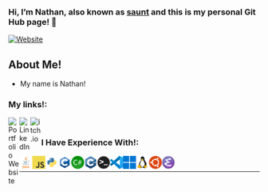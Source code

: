 ### Hi, I’m Nathan, also known as [saunt][website] and this is my personal Git Hub page! 👋 

[![Website](https://img.shields.io/badge/Portfolio%20Website-Online-green)](https://saunt-nathannbb.vercel.app/)

## About Me!

- My name is Nathan!

### My links!:

[<img align="left" alt="Portfolio Website" width="22px" src="https://saunt-nathannbb.vercel.app/_next/image?url=%2Fimages%2FPanda-Hover.png&w=48&q=75" />][website]
[<img align="left" alt="LinkedIn" width="22px" src="https://scontent.fyyz1-2.fna.fbcdn.net/v/t39.30808-6/267766462_10158511220212823_1704865937771891065_n.png?_nc_cat=1&ccb=1-5&_nc_sid=09cbfe&_nc_ohc=ZzeSuQT_MwkAX9DbFuB&_nc_ht=scontent.fyyz1-2.fna&oh=00_AT__c02PDnugUImvSS1Zl7LjNCTjhP50uG-477AyrQ9Njw&oe=61FC8BE5" />][linkedin]
[<img align="left" alt="itch.io" width="22px" src="https://scontent.fyyz1-2.fna.fbcdn.net/v/t1.6435-9/75349163_3138125812870642_5466393087381078016_n.png?_nc_cat=106&ccb=1-5&_nc_sid=09cbfe&_nc_ohc=TXDozvT9TSYAX_Y3_BM&_nc_ht=scontent.fyyz1-2.fna&oh=00_AT_0MtCMtZe4P8bXYnIjsbw6mR1tdrhHkC2bW5I5--cpZA&oe=621C1468" />][itchio]

<br />

### I Have Experience With!:

<img align="left" alt="Java" width="26px" src="https://raw.githubusercontent.com/github/explore/5b3600551e122a3277c2c5368af2ad5725ffa9a1/topics/java/java.png" />
<img align="left" alt="JavaScript" width="26px" src="https://raw.githubusercontent.com/github/explore/80688e429a7d4ef2fca1e82350fe8e3517d3494d/topics/javascript/javascript.png" />
<img align="left" alt="Python" width="26px" src="https://raw.githubusercontent.com/github/explore/80688e429a7d4ef2fca1e82350fe8e3517d3494d/topics/python/python.png" />
<img align="left" alt="C" width="26px" src="https://raw.githubusercontent.com/github/explore/f3e22f0dca2be955676bc70d6214b95b13354ee8/topics/c/c.png" />
<img align="left" alt="C#" width="26px" src="https://raw.githubusercontent.com/github/explore/80688e429a7d4ef2fca1e82350fe8e3517d3494d/topics/csharp/csharp.png" />
<img align="left" alt="C++" width="26px" src="https://raw.githubusercontent.com/github/explore/180320cffc25f4ed1bbdfd33d4db3a66eeeeb358/topics/cpp/cpp.png" />
<img align="left" alt="Terminal" width="26px" src="https://raw.githubusercontent.com/github/explore/80688e429a7d4ef2fca1e82350fe8e3517d3494d/topics/terminal/terminal.png" />
<img align="left" alt="Visual Studio Code" width="26px" src="https://raw.githubusercontent.com/github/explore/80688e429a7d4ef2fca1e82350fe8e3517d3494d/topics/visual-studio-code/visual-studio-code.png" />
<img align="left" alt="Windows" width="26px" src="https://raw.githubusercontent.com/github/explore/379d49236d826364be968345e0a085d044108cff/topics/windows/windows.png" />
<img align="left" alt="Linux" width="26px" src="https://raw.githubusercontent.com/github/explore/80688e429a7d4ef2fca1e82350fe8e3517d3494d/topics/linux/linux.png" />
<img align="left" alt="Ubuntu" width="26px" src="https://raw.githubusercontent.com/github/explore/80688e429a7d4ef2fca1e82350fe8e3517d3494d/topics/ubuntu/ubuntu.png" />
<img align="left" alt="Emacs" width="26px" src="https://raw.githubusercontent.com/github/explore/80688e429a7d4ef2fca1e82350fe8e3517d3494d/topics/emacs/emacs.png" />


<br />

---

[website]: https://saunt-nathannbb.vercel.app/
[linkedin]: https://www.linkedin.com/in/nathanbasant/
[itchio]: https://saunty.itch.io/

